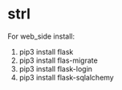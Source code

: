 # strl
For web_side install:
1. pip3 install flask
2. pip3 install flas-migrate
3. pip3 install flask-login
4. pip3 install flask-sqlalchemy
